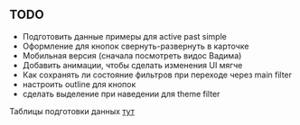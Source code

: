 ## TODO

- Подготовить данные примеры для active past simple
- Оформление для кнопок свернуть-развернуть в карточке
- Мобильная версия (сначала посмотреть видос Вадима)
- Добавить анимации, чтобы сделать изменения UI мягче
- Как сохранять ли состояние фильтров при переходе через main filter
- настроить outline для кнопок
- сделать выделение при наведении для theme filter


Таблицы подготовки данных [тут](https://docs.google.com/spreadsheets/d/1HXpr66DPbfgFCSPX8mWMDvehWIZmETnmfF1lZu98a90/edit?hl=ru&gid=0#gid=0
)
